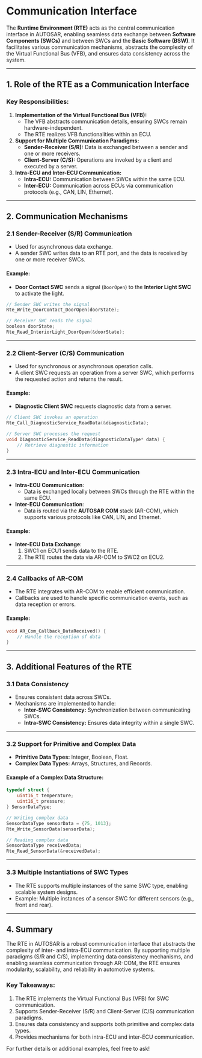 # Communication Interface

The **Runtime Environment (RTE)** acts as the central communication interface in AUTOSAR, enabling seamless data exchange between **Software Components (SWCs)** and between SWCs and the **Basic Software (BSW)**. It facilitates various communication mechanisms, abstracts the complexity of the Virtual Functional Bus (VFB), and ensures data consistency across the system.

---

## **1. Role of the RTE as a Communication Interface**

### **Key Responsibilities:**
1. **Implementation of the Virtual Functional Bus (VFB):**
   - The VFB abstracts communication details, ensuring SWCs remain hardware-independent.
   - The RTE realizes VFB functionalities within an ECU.
2. **Support for Multiple Communication Paradigms:**
   - **Sender-Receiver (S/R):** Data is exchanged between a sender and one or more receivers.
   - **Client-Server (C/S):** Operations are invoked by a client and executed by a server.
3. **Intra-ECU and Inter-ECU Communication:**
   - **Intra-ECU:** Communication between SWCs within the same ECU.
   - **Inter-ECU:** Communication across ECUs via communication protocols (e.g., CAN, LIN, Ethernet).

---

## **2. Communication Mechanisms**

### **2.1 Sender-Receiver (S/R) Communication**
- Used for asynchronous data exchange.
- A sender SWC writes data to an RTE port, and the data is received by one or more receiver SWCs.

#### Example:
- **Door Contact SWC** sends a signal (`DoorOpen`) to the **Interior Light SWC** to activate the light.
```c
// Sender SWC writes the signal
Rte_Write_DoorContact_DoorOpen(doorState);

// Receiver SWC reads the signal
boolean doorState;
Rte_Read_InteriorLight_DoorOpen(&doorState);
```

---

### **2.2 Client-Server (C/S) Communication**
- Used for synchronous or asynchronous operation calls.
- A client SWC requests an operation from a server SWC, which performs the requested action and returns the result.

#### Example:
- **Diagnostic Client SWC** requests diagnostic data from a server.
```c
// Client SWC invokes an operation
Rte_Call_DiagnosticService_ReadData(&diagnosticData);

// Server SWC processes the request
void DiagnosticService_ReadData(diagnosticDataType* data) {
    // Retrieve diagnostic information
}
```

---

### **2.3 Intra-ECU and Inter-ECU Communication**
- **Intra-ECU Communication**:
   - Data is exchanged locally between SWCs through the RTE within the same ECU.
- **Inter-ECU Communication**:
   - Data is routed via the **AUTOSAR COM** stack (AR-COM), which supports various protocols like CAN, LIN, and Ethernet.

#### Example:
- **Inter-ECU Data Exchange**:
  1. SWC1 on ECU1 sends data to the RTE.
  2. The RTE routes the data via AR-COM to SWC2 on ECU2.

---

### **2.4 Callbacks of AR-COM**
- The RTE integrates with AR-COM to enable efficient communication.
- Callbacks are used to handle specific communication events, such as data reception or errors.

#### Example:
```c
void AR_Com_Callback_DataReceived() {
    // Handle the reception of data
}
```

---

## **3. Additional Features of the RTE**

### **3.1 Data Consistency**
- Ensures consistent data across SWCs.
- Mechanisms are implemented to handle:
   - **Inter-SWC Consistency:** Synchronization between communicating SWCs.
   - **Intra-SWC Consistency:** Ensures data integrity within a single SWC.

---

### **3.2 Support for Primitive and Complex Data**
- **Primitive Data Types:** Integer, Boolean, Float.
- **Complex Data Types:** Arrays, Structures, and Records.

#### Example of a Complex Data Structure:
```c
typedef struct {
    uint16_t temperature;
    uint16_t pressure;
} SensorDataType;

// Writing complex data
SensorDataType sensorData = {75, 1013};
Rte_Write_SensorData(sensorData);

// Reading complex data
SensorDataType receivedData;
Rte_Read_SensorData(&receivedData);
```

---

### **3.3 Multiple Instantiations of SWC Types**
- The RTE supports multiple instances of the same SWC type, enabling scalable system designs.
- Example: Multiple instances of a sensor SWC for different sensors (e.g., front and rear).

---

## **4. Summary**

The RTE in AUTOSAR is a robust communication interface that abstracts the complexity of inter- and intra-ECU communication. By supporting multiple paradigms (S/R and C/S), implementing data consistency mechanisms, and enabling seamless communication through AR-COM, the RTE ensures modularity, scalability, and reliability in automotive systems.

### **Key Takeaways**:
1. The RTE implements the Virtual Functional Bus (VFB) for SWC communication.
2. Supports Sender-Receiver (S/R) and Client-Server (C/S) communication paradigms.
3. Ensures data consistency and supports both primitive and complex data types.
4. Provides mechanisms for both intra-ECU and inter-ECU communication.

For further details or additional examples, feel free to ask!